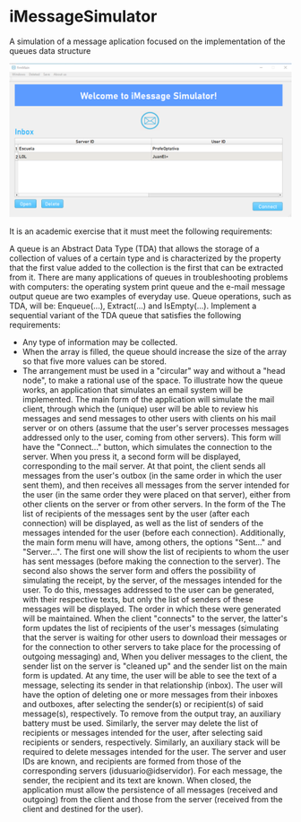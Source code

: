 # iMessageSimulator
A simulation of a message aplication focused on the implementation of the queues data structure


<img src="Captura de pantalla (38).png">

It is an academic exercise that it must meet the following requirements:

A queue is an Abstract Data Type (TDA) that allows the storage of a collection of values of a certain type and is characterized by the property that the first value added to the collection is the first that can be extracted from it. There are many applications of queues in troubleshooting problems with computers: the operating system print queue and the e-mail message output queue are two examples of everyday use.
Queue operations, such as TDA, will be: Enqueue(...), Extract(...) and IsEmpty(...).
Implement a sequential variant of the TDA queue that satisfies the following requirements:
- Any type of information may be collected.
- When the array is filled, the queue should increase the size of the array so that five more values can be stored.
- The arrangement must be used in a "circular" way and without a "head node", to make a rational use of the space.
To illustrate how the queue works, an application that simulates an email system will be implemented. The main form of the application will simulate the mail client, through which the (unique) user will be able to review his messages and send messages to other users with clients on his mail server or on others (assume that the user's server processes messages addressed only to the user, coming from other servers). This form will have the "Connect..." button, which simulates the connection to the server. When you press it, a second form will be displayed, corresponding to the mail server. At that point, the client sends all messages from the user's outbox (in the same order in which the user sent them), and then receives all messages from the server intended for the user (in the same order they were placed on that server), either from other clients on the server or from other servers. In the form of the The list of recipients of the messages sent by the user (after each connection) will be displayed, as well as the list of senders of the messages intended for the user (before each connection). Additionally, the main form menu will have, among others, the options "Sent..." and "Server...". The first one will show the list of recipients to whom the user has sent messages (before making the connection to the server). The second also shows the server form and offers the possibility of simulating the receipt, by the server, of the messages intended for the user. To do this, messages addressed to the user can be generated, with their respective texts, but only the list of senders of these messages will be displayed. The order in which these were generated will be maintained.
When the client "connects" to the server, the latter's form updates the list of recipients of the user's messages (simulating that the server is waiting for other users to download their messages or for the connection to other servers to take place for the processing of outgoing messaging) and,  When you deliver messages to the client, the sender list on the server is "cleaned up" and the sender list on the main form is updated. At any time, the user will be able to see the text of a message, selecting its sender in that relationship (inbox). The user will have the option of deleting one or more messages from their inboxes and outboxes, after selecting the sender(s) or recipient(s) of said message(s), respectively. To remove from the output tray, an auxiliary battery must be used.  Similarly, the server may delete the list of recipients or messages intended for the user, after selecting said recipients or senders, respectively. Similarly, an auxiliary stack will be required to delete messages intended for the user. 
The server and user IDs are known, and recipients are formed from those of the corresponding servers (idusuario@idservidor).
For each message, the sender, the recipient and its text are known.
When closed, the application must allow the persistence of all messages (received and outgoing) from the client and those from the server (received from the client and destined for the user).
